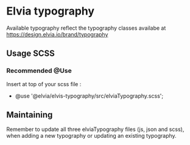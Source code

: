 # Elvia typography

Available typography reflect the typography classes availabe at https://design.elvia.io/brand/typography

## Usage SCSS

### Recommended @Use

Insert at top of your scss file :<br>

- @use '@elvia/elvis-typography/src/elviaTypography.scss';

## Maintaining

Remember to update all three elviaTypography files (js, json and scss), when adding a new typography or
updating an existing typography.
